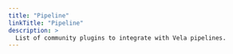 ```yaml
---
title: "Pipeline"
linkTitle: "Pipeline"
description: >
  List of community plugins to integrate with Vela pipelines.
---
```

